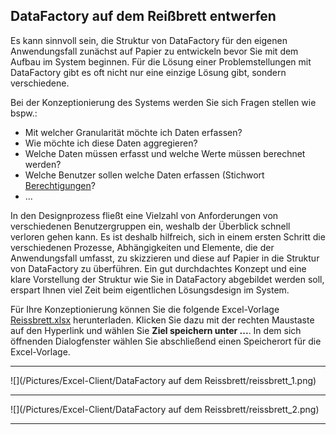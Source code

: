 ## DataFactory auf dem Reißbrett entwerfen

Es kann sinnvoll sein, die Struktur von DataFactory für den eigenen Anwendungsfall zunächst auf Papier zu entwickeln bevor Sie mit dem Aufbau im System beginnen. Für die Lösung einer Problemstellungen mit DataFactory gibt es oft nicht nur eine einzige Lösung gibt, sondern verschiedene. 

Bei der Konzeptionierung des Systems werden Sie sich Fragen stellen wie bspw.:

* Mit welcher Granularität möchte ich Daten erfassen?
* Wie möchte ich diese Daten aggregieren?
* Welche Daten müssen erfasst und welche Werte müssen berechnet werden?
* Welche Benutzer sollen welche Daten erfassen (Stichwort [Berechtigungen](/../Werk/benutzerrechte-andern.md)?
* ...


In den Designprozess fließt eine Vielzahl von Anforderungen von verschiedenen Benutzergruppen ein, weshalb der Überblick schnell verloren gehen kann. Es ist deshalb hilfreich, sich in einem ersten Schritt die verschiedenen Prozesse, Abhängigkeiten und Elemente, die der Anwendungsfall umfasst, zu skizzieren und diese auf Papier in die Struktur von DataFactory zu überführen. Ein gut durchdachtes Konzept und eine klare Vorstellung der Struktur wie Sie in DataFactory abgebildet werden soll, erspart Ihnen viel Zeit beim eigentlichen Lösungsdesign im System.

Für Ihre Konzeptionierung können Sie die folgende Excel-Vorlage [Reissbrett.xlsx](/Reissbrett.xlsx) herunterladen. Klicken Sie dazu mit der rechten Maustaste auf den Hyperlink und wählen Sie **Ziel speichern unter ...**. In dem sich öffnenden Dialogfenster wählen Sie abschließend einen Speicherort für die Excel-Vorlage.

---
![](/Pictures/Excel-Client/DataFactory auf dem Reissbrett/reissbrett_1.png)

---
![](/Pictures/Excel-Client/DataFactory auf dem Reissbrett/reissbrett_2.png)

---